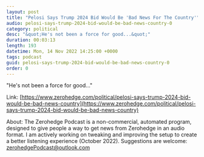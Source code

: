 ```yaml
---
layout: post
title: "Pelosi Says Trump 2024 Bid Would Be 'Bad News For The Country'"
audio: pelosi-says-trump-2024-bid-would-be-bad-news-country-0
category: political
desc: "&quot;He's not been a force for good...&quot;"
duration: 00:03:13
length: 193
datetime: Mon, 14 Nov 2022 14:25:00 +0000
tags: podcast
guid: pelosi-says-trump-2024-bid-would-be-bad-news-country-0
order: 0
---
```

&quot;He's not been a force for good...&quot;

Link: [https://www.zerohedge.com/political/pelosi-says-trump-2024-bid-would-be-bad-news-country](https://www.zerohedge.com/political/pelosi-says-trump-2024-bid-would-be-bad-news-country)

About: The Zerohedge Podcast is a non-commercial, automated program, designed to give people a way to get news from Zerohedge in an audio format.  I am actively working on tweaking and improving the setup to create a better listening experience (October 2022).  Suggestions are welcome: [zerohedgePodcast@outlook.com](mailto:zerohedgePodcast@outlook.com)